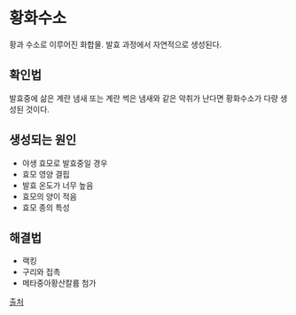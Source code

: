 # 황화수소

황과 수소로 이루어진 화합물. 발효 과정에서 자연적으로 생성된다.

## 확인법

발효중에 삶은 계란 냄새 또는 계란 썩은 냄새와 같은 악취가 난다면 황화수소가 다량 생성된 것이다.

## 생성되는 원인

* 야생 효모로 발효중일 경우
* 효모 영양 결핍
* 발효 온도가 너무 높음
* 효모의 양이 적음
* 효모 종의 특성

## 해결법

* 랙킹
* 구리와 접촉
* 메타중아황산칼륨 첨가

[출처](https://blog.homebrewing.org/sulfur-smell-in-fermenting-wine/)